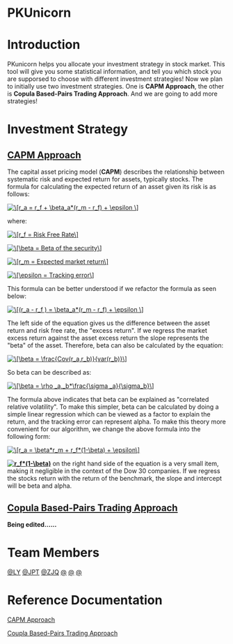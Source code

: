PKUnicorn
=====================
# Introduction
PKunicorn helps you allocate your investment strategy in stock market. This tool will give you some statistical information, and tell you which stock you are supporsed to choose with different investment strategies! Now we plan to initially use two investment strategies. One is **CAPM Approach**, the other is **Copula Based-Pairs Trading Approach**. And we are going to add more strategies!
# Investment Strategy
## [CAPM Approach](https://www.quantconnect.com/tutorials/strategy-library/capm-alpha-ranking-strategy-on-dow-30-companies#CAPM-Alpha-Ranking-Strategy-on-Dow-30-Companies-Algorithm) 
The capital asset pricing model (**CAPM**) describes the relationship between systematic risk and expected return for assets, typically stocks. The formula for calculating the expected return of an asset given its risk is as follows:

<a href="https://www.codecogs.com/eqnedit.php?latex=\[r_a&space;=&space;r_f&space;&plus;&space;\beta_a*(r_m&space;-&space;r_f)&space;&plus;&space;\epsilon&space;\]" target="_blank"><img src="https://latex.codecogs.com/gif.latex?\[r_a&space;=&space;r_f&space;&plus;&space;\beta_a*(r_m&space;-&space;r_f)&space;&plus;&space;\epsilon&space;\]" title="\[r_a = r_f + \beta_a*(r_m - r_f) + \epsilon \]" /></a>

where:

<a href="https://www.codecogs.com/eqnedit.php?latex=\[r_f&space;=&space;Risk&space;Free&space;Rate\]" target="_blank"><img src="https://latex.codecogs.com/gif.latex?\[r_f&space;=&space;Risk&space;Free&space;Rate\]" title="\[r_f = Risk Free Rate\]" /></a>

<a href="https://www.codecogs.com/eqnedit.php?latex=\[\beta&space;=&space;Beta&space;of&space;the&space;security\]" target="_blank"><img src="https://latex.codecogs.com/gif.latex?\[\beta&space;=&space;Beta&space;of&space;the&space;security\]" title="\[\beta = Beta of the security\]" /></a>

<a href="https://www.codecogs.com/eqnedit.php?latex=\[r_m&space;=&space;Expected&space;market&space;return\]" target="_blank"><img src="https://latex.codecogs.com/gif.latex?\[r_m&space;=&space;Expected&space;market&space;return\]" title="\[r_m = Expected market return\]" /></a>

<a href="https://www.codecogs.com/eqnedit.php?latex=\[\epsilon&space;=&space;Tracking&space;error\]" target="_blank"><img src="https://latex.codecogs.com/gif.latex?\[\epsilon&space;=&space;Tracking&space;error\]" title="\[\epsilon = Tracking error\]" /></a>


This formula can be better understood if we refactor the formula as seen below:

<a href="https://www.codecogs.com/eqnedit.php?latex=\[(r_a&space;-&space;r_f&space;)&space;=&space;\beta_a*(r_m&space;-&space;r_f)&space;&plus;&space;\epsilon&space;\]" target="_blank"><img src="https://latex.codecogs.com/gif.latex?\[(r_a&space;-&space;r_f&space;)&space;=&space;\beta_a*(r_m&space;-&space;r_f)&space;&plus;&space;\epsilon&space;\]" title="\[(r_a - r_f ) = \beta_a*(r_m - r_f) + \epsilon \]" /></a>

The left side of the equation gives us the difference between the asset return and risk free rate, the "excess return". If we regress the market excess return against the asset excess return the slope represents the "beta" of the asset. Therefore, beta can also be calculated by the equation:

<a href="https://www.codecogs.com/eqnedit.php?latex=\[\beta&space;=&space;\frac{Cov(r_a,r_b)}{var(r_b)}\]" target="_blank"><img src="https://latex.codecogs.com/gif.latex?\[\beta&space;=&space;\frac{Cov(r_a,r_b)}{var(r_b)}\]" title="\[\beta = \frac{Cov(r_a,r_b)}{var(r_b)}\]" /></a>

So beta can be described as:

<a href="https://www.codecogs.com/eqnedit.php?latex=\[\beta&space;=&space;\rho&space;_a,_b*\frac{\sigma&space;_a}{\sigma_b}\]" target="_blank"><img src="https://latex.codecogs.com/gif.latex?\[\beta&space;=&space;\rho&space;_a,_b*\frac{\sigma&space;_a}{\sigma_b}\]" title="\[\beta = \rho _a,_b*\frac{\sigma _a}{\sigma_b}\]" /></a>

The formula above indicates that beta can be explained as "correlated relative volatility". To make this simpler, beta can be calculated by doing a simple linear regression which can be viewed as a factor to explain the return, and the tracking error can represent alpha. To make this theory more convenient for our algorithm, we change the above formula into the following form:

<a href="https://www.codecogs.com/eqnedit.php?latex=\[r_a&space;=&space;\beta*r_m&space;&plus;&space;r_f*(1-\beta)&space;&plus;&space;\epsilon\]" target="_blank"><img src="https://latex.codecogs.com/gif.latex?\[r_a&space;=&space;\beta*r_m&space;&plus;&space;r_f*(1-\beta)&space;&plus;&space;\epsilon\]" title="\[r_a = \beta*r_m + r_f*(1-\beta) + \epsilon\]" /></a>

**<a href="https://www.codecogs.com/eqnedit.php?latex=r_f*(1-\beta)" target="_blank"><img src="https://latex.codecogs.com/gif.latex?r_f*(1-\beta)" title="r_f*(1-\beta)" /></a>** on the right hand side of the equation is a very small item, making it negligible in the context of the Dow 30 companies. If we regress the stocks return with the return of the benchmark, the slope and intercept will be beta and alpha.
## [Copula Based-Pairs Trading Approach](https://www.quantconnect.com/tutorials/strategy-library/pairs-trading-copula-vs-cointegration)
**Being edited......**
# Team Members
[@LY](https://github.com/PerfectBlue-ly)   [@JPT](https://github.com/brycejpt)   [@ZJQ](https://github.com/UtenaTenjo371)   [@]()   [@]()   [@]() 
# Reference Documentation
[CAPM Approach](https://www.quantconnect.com/tutorials/strategy-library/capm-alpha-ranking-strategy-on-dow-30-companies#CAPM-Alpha-Ranking-Strategy-on-Dow-30-Companies-Algorithm) 

[Coupla Based-Pairs Trading Approach](https://www.quantconnect.com/tutorials/strategy-library/pairs-trading-copula-vs-cointegration)

